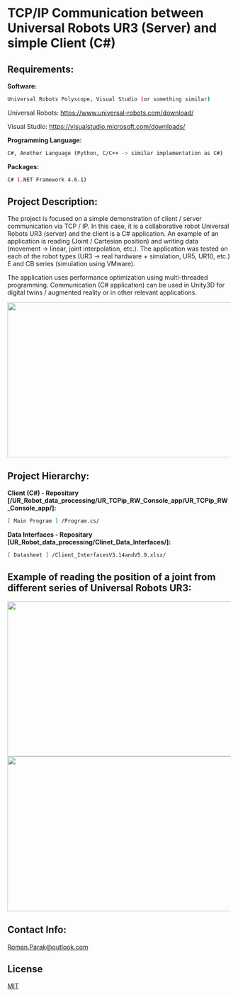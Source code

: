 # TCP/IP Communication between Universal Robots UR3 (Server) and simple Client (C#)

## Requirements:

**Software:**
```bash
Universal Robots Polyscope, Visual Studio (or something similar)
```
Universal Robots: https://www.universal-robots.com/download/

Visual Studio: https://visualstudio.microsoft.com/downloads/

**Programming Language:**
```bash
C#, Another Language (Python, C/C++ -> similar implementation as C#)
```

**Packages:**
```bash
C# (.NET Framework 4.6.1)
```

## Project Description:

The project is focused on a simple demonstration of client / server communication via TCP / IP. In this case, it is a collaborative robot Universal Robots UR3 (server) and the client is a C# application. An example of an application is reading (Joint / Cartesian position) and writing data (movement -> linear, joint interpolation, etc.). The application was tested on each of the robot types (UR3 -> real hardware + simulation, UR5, UR10, etc.) E and CB series (simulation using VMware).

The application uses performance optimization using multi-threaded programming. Communication (C# application) can be used in Unity3D for digital twins / augmented reality or in other relevant applications.

<p align="center">
<img src=https://github.com/rparak/UR_Robot_data_processing/blob/main/images/communication_scheme.png width="650" height="350">
</p>

## Project Hierarchy:

**Client (C#) - Repositary [/UR_Robot_data_processing/UR_TCPip_RW_Console_app/UR_TCPip_RW_Console_app/]:**

```bash
[ Main Program ] /Program.cs/
```

**Data Interfaces - Repositary [UR_Robot_data_processing/Clinet_Data_Interfaces/]:**

```bash
[ Datasheet ] /Client_InterfacesV3.14andV5.9.xlsx/
```

## Example of reading the position of a joint from different series of Universal Robots UR3:

<p align="center">
<img src=https://github.com/rparak/UR_Robot_data_processing/blob/main/images/cb_1.PNG width="650" height="350">
<img src=https://github.com/rparak/UR_Robot_data_processing/blob/main/images/e_1.PNG width="650" height="350">
</p>

## Contact Info:
Roman.Parak@outlook.com

## License
[MIT](https://choosealicense.com/licenses/mit/)
